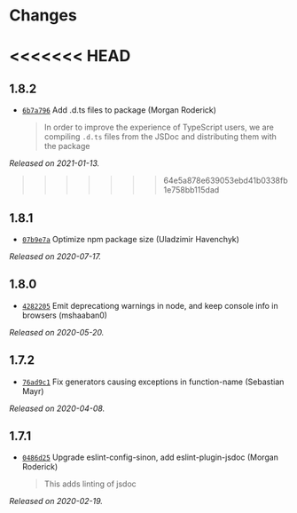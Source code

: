 # Changes

<<<<<<< HEAD
=======
## 1.8.2

- [`6b7a796`](https://github.com/sinonjs/commons/commit/6b7a796ffc088b43dc283cc4477a7d641720dc96)
  Add .d.ts files to package (Morgan Roderick)
    >
    > In order to improve the experience of TypeScript users, we are compiling
    > `.d.ts` files from the JSDoc and distributing them with the package
    >

_Released on 2021-01-13._

>>>>>>> 64e5a878e639053ebd41b0338fb1e758bb115dad
## 1.8.1

- [`07b9e7a`](https://github.com/sinonjs/commons/commit/07b9e7a1d784771273a9a58d74945bbc7319b5d4)
  Optimize npm package size (Uladzimir Havenchyk)

_Released on 2020-07-17._

## 1.8.0

- [`4282205`](https://github.com/sinonjs/commons/commit/4282205343a4dcde2a35ccf2a8c2094300dad369)
  Emit deprecationg warnings in node, and keep console info in browsers (mshaaban0)

_Released on 2020-05-20._

## 1.7.2

- [`76ad9c1`](https://github.com/sinonjs/commons/commit/76ad9c16bad29f72420ed55bdf45b65d076108c8)
  Fix generators causing exceptions in function-name (Sebastian Mayr)

_Released on 2020-04-08._

## 1.7.1

- [`0486d25`](https://github.com/sinonjs/commons/commit/0486d250ecec9b5f9aa2210357767e413f4162d3)
  Upgrade eslint-config-sinon, add eslint-plugin-jsdoc (Morgan Roderick)
    >
    > This adds linting of jsdoc
    >

_Released on 2020-02-19._
